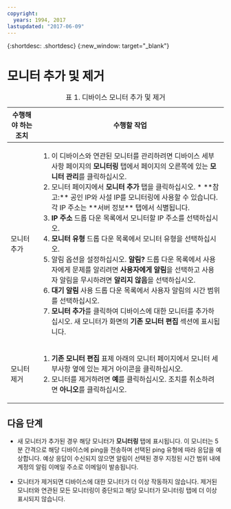```yaml
---
copyright:
  years: 1994, 2017
lastupdated: "2017-06-09"
---
```


{:shortdesc: .shortdesc}
{:new_window: target="_blank"}

# 모니터 추가 및 제거

<table>
   <CAPTION>표 1. 디바이스 모니터 추가 및 제거</CAPTION>
   <THEAD>
   <TR>
   <th>수행해야 하는 조치</th>
   <th>수행할 작업</th>
   </TR>
   </THEAD>
   <TBODY>
   <tr>
   <td>모니터 추가</td>
   <td>
   <ol>
   <li>이 디바이스와 연관된 모니터를 관리하려면 디바이스 세부사항 페이지의 <b>모니터링</b> 탭에서 페이지의 오른쪽에 있는 <b>모니터 관리</b>를 클릭하십시오.</li>
   <li>모니터 페이지에서 <b>모니터 추가</b> 탭을 클릭하십시오.
   * **참고:** 공인 IP와 사설 IP를 모니터링에 사용할 수 있습니다. 각 IP 주소는 **서버 정보** 탭에서 식별됩니다.</li>
   <li><b>IP 주소</b> 드롭 다운 목록에서 모니터할 IP 주소를 선택하십시오.</li>
   <li><b>모니터 유형</b> 드롭 다운 목록에서 모니터 유형을 선택하십시오.</li>
   <li>알림 옵션을 설정하십시오. <b>알림?</b> 드롭 다운 목록에서 사용자에게 문제를 알리려면 <b>사용자에게 알림</b>을 선택하고 사용자 알림을 무시하려면 <b>알리지 않음</b>을 선택하십시오.</li>
   <li><b>대기 알림</b> 사용 드롭 다운 목록에서 사용자 알림의 시간 범위를 선택하십시오.</li>
   <li><b>모니터 추가</b>를 클릭하여 디바이스에 대한 모니터를 추가하십시오. 새 모니터가 화면의 <b>기존 모니터 편집</b> 섹션에 표시됩니다.</li>
   </ol>
   </td>
   </tr>
   <tr>
   <td>모니터 제거</td>
   <td>
   <ol>
   <li><b>기존 모니터 편집</b> 표제 아래의 모니터 페이지에서 모니터 세부사항 옆에 있는 제거 아이콘을 클릭하십시오.</li>
   <li>모니터를 제거하려면 <b>예</b>를 클릭하십시오. 조치를 취소하려면 <b>아니오</b>를 클릭하십시오.</li>
   </ol>
   </td>
   </tr>
   </TBODY>
   </table>


## 다음 단계

- 새 모니터가 추가된 경우 해당 모니터가 **모니터링** 탭에 표시됩니다. 이 모니터는 5분 간격으로 해당 디바이스에 ping을 전송하며 선택된 ping 유형에 따라 응답을 예상합니다. 예상 응답이 수신되지 않으면 알림이 선택된 경우 지정된 시간 범위 내에 계정의 알림 이메일 주소로 이메일이 발송됩니다.

- 모니터가 제거되면 디바이스에 대한 모니터가 더 이상 작동하지 않습니다. 제거된 모니터와 연관된 모든 모니터링이 중단되고 해당 모니터가 모니터링 탭에 더 이상 표시되지 않습니다.
